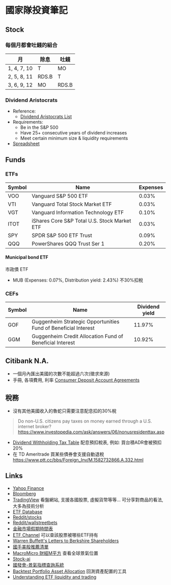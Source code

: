 # 國家隊投資筆記

## Stock

### 每個月都會吐錢的組合

| 月          | 除息  | 吐錢  |
|-------------|-------|-------|
| 1, 4, 7, 10 | T     | MO    |
| 2, 5, 8, 11 | RDS.B | T     |
| 3, 6, 9, 12 | MO    | RDS.B |

### Dividend Aristocrats

- Reference:
  - [Dividend Aristocrats List](https://www.suredividend.com/dividend-aristocrats-list/)
- Requirements:
  - Be in the S&P 500
  - Have 25+ consecutive years of dividend increases
  - Meet certain minimum size & liquidity requirements
- [Spreadsheet](https://docs.google.com/spreadsheets/d/1TlNCtwP0VM3DhZw_gFDRNo0XZhu_8C-jvATvYq5l8kY/edit?usp=sharing)

## Funds

### ETFs

| Symbol | Name                                         | Expenses |
|--------|----------------------------------------------|----------|
| VOO    | Vanguard S&P 500 ETF                         | 0.03%    |
| VTI    | Vanguard Total Stock Market ETF              | 0.03%    |
| VGT    | Vanguard Information Technology ETF          | 0.10%    |
| ITOT   | iShares Core S&P Total U.S. Stock Market ETF | 0.03%    |
| SPY    | SPDR S&P 500 ETF Trust                       | 0.09%    |
| QQQ    | PowerShares QQQ Trust Ser 1                  | 0.20%    |

#### Municipal bond ETF

市政債 ETF

- MUB (Expenses: 0.07%, Distribution yield: 2.43%) 不30%扣稅

### CEFs

| Symbol | Name                                                           | Dividend yield |
|--------|----------------------------------------------------------------|----------------|
| GOF    | Guggenheim Strategic Opportunities Fund of Beneficial Interest | 11.97%         |
| GGM    | Guggenheim Credit Allocation Fund of Beneficial Interest       | 10.92%         |

## Citibank N.A.

- 一個月內匯出美國的次數不能超過六次(徵求來源)
- 手冊, 各項費用, 利率 [Consumer Deposit Account Agreements](https://online.citi.com/US/JRS/portal/template.do?ID=Consumer-Deposit-Account-Agreements)

## 稅務

- 沒有其他美國收入的魯蛇只需要注意配息扣的30%稅
> Do non-U.S. citizens pay taxes on money earned through a U.S. internet broker? https://www.investopedia.com/ask/answers/06/nonusresidenttax.asp
- [Dividend Withholding Tax Table](https://www.theice.com/publicdocs/data/us_index_group_tax_withholding_table.pdf) 配息預扣稅表, 例如: 買台積ADR會被預扣20%
- 在 TD Ameritrade 買某些債券會支援自動退稅 https://www.ptt.cc/bbs/Foreign_Inv/M.1582732866.A.332.html

## Links

- [Yahoo Finance](https://finance.yahoo.com/)
- [Bloomberg](https://www.bloomberg.com)
- [TradingView](https://www.tradingview.com/) 看盤網站, 支援各國股票, 虛擬貨幣等等... 可分享對商品的看法, 大多為技術分析
- [ETF Database](https://etfdb.com/)
- [Reddit/stocks](https://www.reddit.com/r/stocks/)
- [Reddit/wallstreetbets](https://www.reddit.com/r/wallstreetbets/)
- [金融市場假期時間表](https://www.firstrade.com/content/zh-tw/customerservice/faqs/holidays)
- [ETF Channel](https://www.etfchannel.com/) 可以查該股票被哪些ETF持有
- [Warren Buffett's Letters to Berkshire Shareholders](http://www.berkshirehathaway.com/letters/letters.html)
- [國手美股推薦清單](https://docs.google.com/spreadsheets/d/1wXVTpzMk-5fNlLnl31DHJ2sY3Ex6FlH4wmbgTVkKps8/edit?usp=sharing)
- [MacroMicro 財經M平方](https://www.macromicro.me/) 查看全球景氣位置
- [Stock-ai](https://stock-ai.com/)
- [國發會-景氣指標查詢系統](https://index.ndc.gov.tw/)
- [Backtest Portfolio Asset Allocation](https://www.portfoliovisualizer.com/backtest-portfolio) 回測資產配置的工具
- [Understanding ETF liquidity and trading](https://www.vanguard.nl/documents/understanding-etf-liquidity.pdf)
